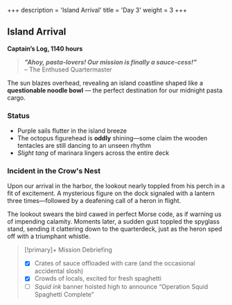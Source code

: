 +++
description = 'Island Arrival'
title = 'Day 3'
weight = 3
+++

## Island Arrival

**Captain’s Log, 1140 hours**

> ***"Ahoy, pasta-lovers! Our mission is finally a sauce-cess!"***  
> – The Enthused Quartermaster

The sun blazes overhead, revealing an island coastline shaped like a **questionable noodle bowl** — the perfect destination for our midnight pasta cargo.

### Status

- Purple sails flutter in the island breeze
- The octopus figurehead is **oddly** shining—some claim the wooden tentacles are still dancing to an unseen rhythm
- *Slight tang* of marinara lingers across the entire deck

### Incident in the Crow's Nest

Upon our arrival in the harbor, the lookout nearly toppled from his perch in a fit of excitement. A mysterious figure on the dock signaled with a lantern three times—followed by a deafening call of a heron in flight.

The lookout swears the bird cawed in perfect Morse code, as if warning us of impending calamity. Moments later, a sudden gust toppled the spyglass stand, sending it clattering down to the quarterdeck, just as the heron sped off with a triumphant whistle.

> [!primary]+ Mission Debriefing
> - [x] Crates of sauce offloaded with care (and the occasional accidental slosh)
> - [x] Crowds of locals, excited for fresh spaghetti
> - [ ] _Squid ink_ banner hoisted high to announce “Operation Squid Spaghetti Complete”
